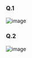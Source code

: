 ### Q.1

![image](https://github.com/user-attachments/assets/8155374f-c8b2-4bc8-967e-38e5c24e3ae8)

### Q.2

![image](https://github.com/user-attachments/assets/f92d007f-ee95-4db2-965c-90a203fee3a7)


